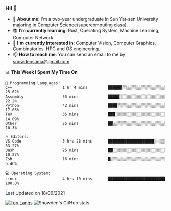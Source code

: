 ### Hi! 👋

+ :school: **About me**: I'm a two-year undergraduate in Sun Yat-sen University majoring in Computer Science(supercomputing class).
+ :books: **I’m currently learning**: Rust, Operating System, Machine Learning, Computer Network.
+ :lollipop: **I'm currently interested in**: Computer Vision, Computer Graphics, Combinatorics, HPC and OS engineering.
+ 📫 **How to reach me**: You can send an email to me by snowdensama@gmail.com.

<!--START_SECTION:waka-->
📊 **This Week I Spent My Time On** 

```text
💬 Programming Languages: 
C++                      1 hr 4 mins         ██████░░░░░░░░░░░░░░░░░░░   25.62% 
Assembly                 55 mins             █████░░░░░░░░░░░░░░░░░░░░   22.2% 
Python                   42 mins             ████░░░░░░░░░░░░░░░░░░░░░   17.03% 
TeX                      35 mins             ███░░░░░░░░░░░░░░░░░░░░░░   14.09% 
Other                    25 mins             ██░░░░░░░░░░░░░░░░░░░░░░░   10.3%

🔥 Editors: 
VS Code                  3 hrs 28 mins       ████████████████████░░░░░   83.27% 
Bash                     25 mins             ██░░░░░░░░░░░░░░░░░░░░░░░   10.27% 
Zsh                      16 mins             █░░░░░░░░░░░░░░░░░░░░░░░░   6.46%

💻 Operating System: 
Linux                    4 hrs 10 mins       █████████████████████████   100.0%

```


 Last Updated on 18/06/2021
<!--END_SECTION:waka-->


[![Top Langs](https://github-readme-stats.vercel.app/api/top-langs/?username=lixk28&langs_count=8&layout=compact&hide_border=true)](https://github.com/lixk28/github-readme-stats)
![Snowden's GitHub stats](https://github-readme-stats.vercel.app/api?username=lixk28&show_icons=true&hide_border=true&count_private=true)



<!--
**lixk28/lixk28** is a ✨ _special_ ✨ repository because its `README.md` (this file) appears on your GitHub profile.

Here are some ideas to get you started:

- 🔭 I’m currently working on ...
- 🌱 I’m currently learning ...
- 👯 I’m looking to collaborate on ...
- 🤔 I’m looking for help with ...
- 💬 Ask me about ...
- 📫 How to reach me: ...
- 😄 Pronouns: ...
- ⚡ Fun fact: ...
  -->
